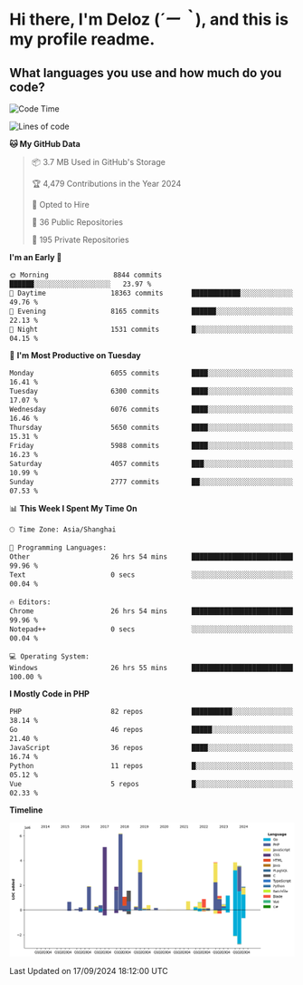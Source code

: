 # **Hi there, I'm Deloz (*´ー｀*), and this is my profile readme.**

## **What languages you use and how much do you code?**

<!--START_SECTION:waka-->
![Code Time](http://img.shields.io/badge/Code%20Time-4%2C658%20hrs%206%20mins-blue)

![Lines of code](https://img.shields.io/badge/From%20Hello%20World%20I%27ve%20Written-42.9%20million%20lines%20of%20code-blue)

**🐱 My GitHub Data** 

> 📦 3.7 MB Used in GitHub's Storage 
 > 
> 🏆 4,479 Contributions in the Year 2024
 > 
> 💼 Opted to Hire
 > 
> 📜 36 Public Repositories 
 > 
> 🔑 195 Private Repositories 
 > 
**I'm an Early 🐤** 

```text
🌞 Morning                8844 commits        ██████░░░░░░░░░░░░░░░░░░░   23.97 % 
🌆 Daytime                18363 commits       ████████████░░░░░░░░░░░░░   49.76 % 
🌃 Evening                8165 commits        ██████░░░░░░░░░░░░░░░░░░░   22.13 % 
🌙 Night                  1531 commits        █░░░░░░░░░░░░░░░░░░░░░░░░   04.15 % 
```
📅 **I'm Most Productive on Tuesday** 

```text
Monday                   6055 commits        ████░░░░░░░░░░░░░░░░░░░░░   16.41 % 
Tuesday                  6300 commits        ████░░░░░░░░░░░░░░░░░░░░░   17.07 % 
Wednesday                6076 commits        ████░░░░░░░░░░░░░░░░░░░░░   16.46 % 
Thursday                 5650 commits        ████░░░░░░░░░░░░░░░░░░░░░   15.31 % 
Friday                   5988 commits        ████░░░░░░░░░░░░░░░░░░░░░   16.23 % 
Saturday                 4057 commits        ███░░░░░░░░░░░░░░░░░░░░░░   10.99 % 
Sunday                   2777 commits        ██░░░░░░░░░░░░░░░░░░░░░░░   07.53 % 
```


📊 **This Week I Spent My Time On** 

```text
🕑︎ Time Zone: Asia/Shanghai

💬 Programming Languages: 
Other                    26 hrs 54 mins      █████████████████████████   99.96 % 
Text                     0 secs              ░░░░░░░░░░░░░░░░░░░░░░░░░   00.04 % 

🔥 Editors: 
Chrome                   26 hrs 54 mins      █████████████████████████   99.96 % 
Notepad++                0 secs              ░░░░░░░░░░░░░░░░░░░░░░░░░   00.04 % 

💻 Operating System: 
Windows                  26 hrs 55 mins      █████████████████████████   100.00 % 
```

**I Mostly Code in PHP** 

```text
PHP                      82 repos            ██████████░░░░░░░░░░░░░░░   38.14 % 
Go                       46 repos            █████░░░░░░░░░░░░░░░░░░░░   21.40 % 
JavaScript               36 repos            ████░░░░░░░░░░░░░░░░░░░░░   16.74 % 
Python                   11 repos            █░░░░░░░░░░░░░░░░░░░░░░░░   05.12 % 
Vue                      5 repos             █░░░░░░░░░░░░░░░░░░░░░░░░   02.33 % 
```



**Timeline**

![Lines of Code chart](https://raw.githubusercontent.com/deloz/deloz/main/assets/bar_graph.png)


 Last Updated on 17/09/2024 18:12:00 UTC
<!--END_SECTION:waka-->
